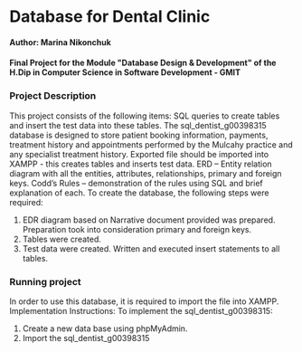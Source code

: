 # **Database for Dental Clinic**

#### Author: Marina Nikonchuk

#### Final Project for the Module "Database Design & Development" of the H.Dip in Computer Science in Software Development - GMIT

### Project Description

This project consists of the following items:
SQL queries to create tables and insert the test data into these tables.
The sql_dentist_g00398315 database is designed to store patient booking information, payments, treatment history and appointments performed by the Mulcahy practice and any specialist 
treatment history.
Exported file should be imported into XAMPP - this creates tables and inserts test data.
ERD – Entity relation diagram with all the entities, attributes, relationships, primary and foreign keys.
Codd’s Rules – demonstration of the rules using SQL and brief explanation of each. 
To create the database, the following steps were required:
1. EDR diagram based on Narrative document provided was prepared. Preparation took into consideration primary and foreign keys. 
2. Tables were created. 
3. Test data were created. Written and executed insert statements to all tables.


### Running project
In order to use this database, it is required to import the file into XAMPP. 
Implementation Instructions:
To implement the sql_dentist_g00398315:
1. Create a new data base using phpMyAdmin.
2. Import the sql_dentist_g00398315
